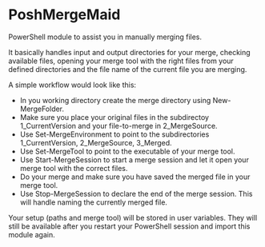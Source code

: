 PoshMergeMaid
================

PowerShell module to assist you in manually merging files.

It basically handles input and output directories for your merge, checking available files, opening your merge tool with the right files from your defined directories and the file name of the current file you are merging.

A simple workflow would look like this:

* In you working directory create the merge directory using New-MergeFolder.
* Make sure you place your original files in the subdirectoy 1_CurrentVersion and your file-to-merge in 2_MergeSource.
* Use Set-MergeEnvironment to point to the subdirectories 1_CurrentVersion, 2_MergeSource, 3_Merged.
* Use Set-MergeTool to point to the executable of your merge tool.
* Use Start-MergeSession <file name> to start a merge session and let it open your merge tool with the correct files.
* Do your merge and make sure you have saved the merged file in your merge tool.
* Use Stop-MergeSession to declare the end of the merge session. This will handle naming the currently merged file.

Your setup (paths and merge tool) will be stored in user variables. They will still be available after you restart your PowerShell session and import this module again.